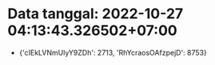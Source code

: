# Data tanggal: 2022-10-27 04:13:43.326502+07:00

* {'cIEkLVNmUlyY9ZDh': 2713, 'RhYcraosOAfzpejD': 8753}
